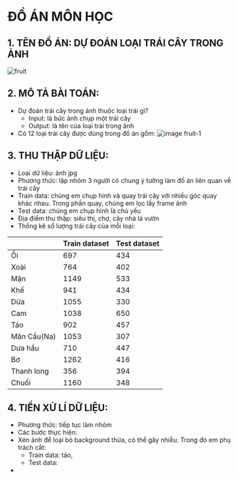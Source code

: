 # ĐỒ ÁN MÔN HỌC
## 1. TÊN ĐỒ ÁN: DỰ ĐOÁN LOẠI TRÁI CÂY TRONG ẢNH 
![fruit](https://user-images.githubusercontent.com/62539475/87747768-5e9ad180-c81e-11ea-92f8-ac4fa70787f3.jpg)
## 2. MÔ TẢ BÀI TOÁN:
- Dự đoán trái cây trong ảnh thuộc loại trái gì?
  - Input: là bức ảnh chụp một trái cây
  - Output: là tên của loại trái trong ảnh
- Có 12 loại trái cây được dùng trong đồ án gồm:
  ![image fruit-1](https://user-images.githubusercontent.com/62539475/87951188-77331200-cad2-11ea-89b6-74b2bea1d883.jpg)

 ## 3. THU THẬP DỮ LIỆU:
 - Loại dữ liệu: ảnh jpg
 - Phương thức: lập nhóm 3 người có chung ý tưởng làm đồ án liên quan về trái cây 
  - Train data: chúng em chụp hình và quay trái cây với nhiều góc quay khác nhau. Trong phần quay, chúng em lọc lấy frame ảnh
  - Test data: chúng em chụp hình là chủ yếu
 - Địa điểm thu thập: siêu thị, chợ, cây nhà lá vườn
 - Thống kê số lượng trái cây của mỗi loại:
 
|             | Train dataset | Test dataset |
|-------------|---------------|--------------|
| Ổi          | 697           | 434          |
| Xoài        | 764           | 402          |
| Mận         | 1149          | 533          |
| Khế         | 941           | 434          |
| Dừa         | 1055          | 330          |
| Cam         | 1038          | 650          |
| Táo         | 902           | 457          |
| Mãn Cầu(Na) | 1053          | 307          |
| Dưa hấu     | 710           | 447          |
| Bơ          | 1262          | 416          |
| Thanh long  | 356           | 394          |
| Chuối       | 1160          | 348          |
 ## 4. TIỀN XỬ LÍ DỮ LIỆU:
 - Phương thức: tiếp tục làm nhóm
 - Các bước thực hiện:
  - Xén ảnh để loại bỏ background thừa, có thể gây nhiễu. Trong đó em phụ trách cắt:
    - Train data: táo, 
    - Test data: 
  - 
